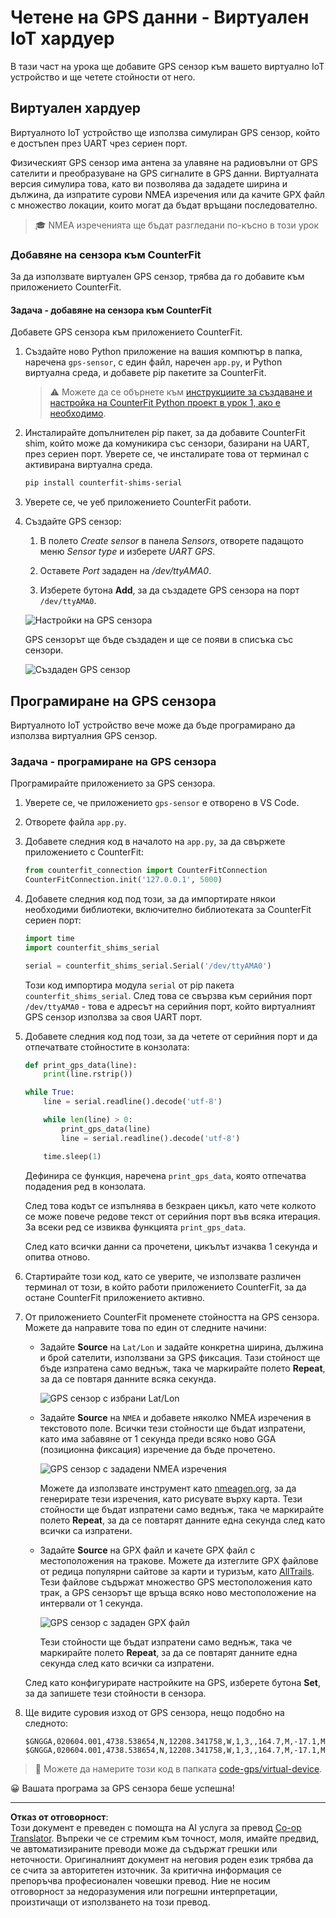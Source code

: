 <!--
CO_OP_TRANSLATOR_METADATA:
{
  "original_hash": "64f18a8f8aaa1fef5e7320e0992d8b3a",
  "translation_date": "2025-08-28T09:40:32+00:00",
  "source_file": "3-transport/lessons/1-location-tracking/virtual-device-gps-sensor.md",
  "language_code": "bg"
}
-->
# Четене на GPS данни - Виртуален IoT хардуер

В тази част на урока ще добавите GPS сензор към вашето виртуално IoT устройство и ще четете стойности от него.

## Виртуален хардуер

Виртуалното IoT устройство ще използва симулиран GPS сензор, който е достъпен през UART чрез сериен порт.

Физическият GPS сензор има антена за улавяне на радиовълни от GPS сателити и преобразуване на GPS сигналите в GPS данни. Виртуалната версия симулира това, като ви позволява да зададете ширина и дължина, да изпратите сурови NMEA изречения или да качите GPX файл с множество локации, които могат да бъдат връщани последователно.

> 🎓 NMEA изреченията ще бъдат разгледани по-късно в този урок

### Добавяне на сензора към CounterFit

За да използвате виртуален GPS сензор, трябва да го добавите към приложението CounterFit.

#### Задача - добавяне на сензора към CounterFit

Добавете GPS сензора към приложението CounterFit.

1. Създайте ново Python приложение на вашия компютър в папка, наречена `gps-sensor`, с един файл, наречен `app.py`, и Python виртуална среда, и добавете pip пакетите за CounterFit.

    > ⚠️ Можете да се обърнете към [инструкциите за създаване и настройка на CounterFit Python проект в урок 1, ако е необходимо](../../../1-getting-started/lessons/1-introduction-to-iot/virtual-device.md).

1. Инсталирайте допълнителен pip пакет, за да добавите CounterFit shim, който може да комуникира със сензори, базирани на UART, през сериен порт. Уверете се, че инсталирате това от терминал с активирана виртуална среда.

    ```sh
    pip install counterfit-shims-serial
    ```

1. Уверете се, че уеб приложението CounterFit работи.

1. Създайте GPS сензор:

    1. В полето *Create sensor* в панела *Sensors*, отворете падащото меню *Sensor type* и изберете *UART GPS*.

    1. Оставете *Port* зададен на */dev/ttyAMA0*.

    1. Изберете бутона **Add**, за да създадете GPS сензора на порт `/dev/ttyAMA0`.

    ![Настройки на GPS сензора](../../../../../translated_images/counterfit-create-gps-sensor.6385dc9357d85ad1d47b4abb2525e7651fd498917d25eefc5a72feab09eedc70.bg.png)

    GPS сензорът ще бъде създаден и ще се появи в списъка със сензори.

    ![Създаден GPS сензор](../../../../../translated_images/counterfit-gps-sensor.3fbb15af0a5367566f2f11324ef5a6f30861cdf2b497071a5e002b7aa473550e.bg.png)

## Програмиране на GPS сензора

Виртуалното IoT устройство вече може да бъде програмирано да използва виртуалния GPS сензор.

### Задача - програмиране на GPS сензора

Програмирайте приложението за GPS сензора.

1. Уверете се, че приложението `gps-sensor` е отворено в VS Code.

1. Отворете файла `app.py`.

1. Добавете следния код в началото на `app.py`, за да свържете приложението с CounterFit:

    ```python
    from counterfit_connection import CounterFitConnection
    CounterFitConnection.init('127.0.0.1', 5000)
    ```

1. Добавете следния код под този, за да импортирате някои необходими библиотеки, включително библиотеката за CounterFit сериен порт:

    ```python
    import time
    import counterfit_shims_serial
    
    serial = counterfit_shims_serial.Serial('/dev/ttyAMA0')
    ```

    Този код импортира модула `serial` от pip пакета `counterfit_shims_serial`. След това се свързва към серийния порт `/dev/ttyAMA0` - това е адресът на серийния порт, който виртуалният GPS сензор използва за своя UART порт.

1. Добавете следния код под този, за да четете от серийния порт и да отпечатвате стойностите в конзолата:

    ```python
    def print_gps_data(line):
        print(line.rstrip())
    
    while True:
        line = serial.readline().decode('utf-8')
    
        while len(line) > 0:
            print_gps_data(line)
            line = serial.readline().decode('utf-8')
    
        time.sleep(1)
    ```

    Дефинира се функция, наречена `print_gps_data`, която отпечатва подадения ред в конзолата.

    След това кодът се изпълнява в безкраен цикъл, като чете колкото се може повече редове текст от серийния порт във всяка итерация. За всеки ред се извиква функцията `print_gps_data`.

    След като всички данни са прочетени, цикълът изчаква 1 секунда и опитва отново.

1. Стартирайте този код, като се уверите, че използвате различен терминал от този, в който работи приложението CounterFit, за да остане CounterFit приложението активно.

1. От приложението CounterFit променете стойността на GPS сензора. Можете да направите това по един от следните начини:

    * Задайте **Source** на `Lat/Lon` и задайте конкретна ширина, дължина и брой сателити, използвани за GPS фиксация. Тази стойност ще бъде изпратена само веднъж, така че маркирайте полето **Repeat**, за да се повтаря данните всяка секунда.

      ![GPS сензор с избрани Lat/Lon](../../../../../translated_images/counterfit-gps-sensor-latlon.008c867d75464fbe7f84107cc57040df565ac07cb57d2f21db37d087d470197d.bg.png)

    * Задайте **Source** на `NMEA` и добавете няколко NMEA изречения в текстовото поле. Всички тези стойности ще бъдат изпратени, като има забавяне от 1 секунда преди всяко ново GGA (позиционна фиксация) изречение да бъде прочетено.

      ![GPS сензор с зададени NMEA изречения](../../../../../translated_images/counterfit-gps-sensor-nmea.c62eea442171e17e19528b051b104cfcecdc9cd18db7bc72920f29821ae63f73.bg.png)

      Можете да използвате инструмент като [nmeagen.org](https://www.nmeagen.org), за да генерирате тези изречения, като рисувате върху карта. Тези стойности ще бъдат изпратени само веднъж, така че маркирайте полето **Repeat**, за да се повтарят данните една секунда след като всички са изпратени.

    * Задайте **Source** на GPX файл и качете GPX файл с местоположения на тракове. Можете да изтеглите GPX файлове от редица популярни сайтове за карти и туризъм, като [AllTrails](https://www.alltrails.com/). Тези файлове съдържат множество GPS местоположения като трак, а GPS сензорът ще връща всяко ново местоположение на интервали от 1 секунда.

      ![GPS сензор с зададен GPX файл](../../../../../translated_images/counterfit-gps-sensor-gpxfile.8310b063ce8a425ccc8ebeec8306aeac5e8e55207f007d52c6e1194432a70cd9.bg.png)

      Тези стойности ще бъдат изпратени само веднъж, така че маркирайте полето **Repeat**, за да се повтарят данните една секунда след като всички са изпратени.

    След като конфигурирате настройките на GPS, изберете бутона **Set**, за да запишете тези стойности в сензора.

1. Ще видите суровия изход от GPS сензора, нещо подобно на следното:

    ```output
    $GNGGA,020604.001,4738.538654,N,12208.341758,W,1,3,,164.7,M,-17.1,M,,*67
    $GNGGA,020604.001,4738.538654,N,12208.341758,W,1,3,,164.7,M,-17.1,M,,*67
    ```

> 💁 Можете да намерите този код в папката [code-gps/virtual-device](../../../../../3-transport/lessons/1-location-tracking/code-gps/virtual-device).

😀 Вашата програма за GPS сензора беше успешна!

---

**Отказ от отговорност**:  
Този документ е преведен с помощта на AI услуга за превод [Co-op Translator](https://github.com/Azure/co-op-translator). Въпреки че се стремим към точност, моля, имайте предвид, че автоматизираните преводи може да съдържат грешки или неточности. Оригиналният документ на неговия роден език трябва да се счита за авторитетен източник. За критична информация се препоръчва професионален човешки превод. Ние не носим отговорност за недоразумения или погрешни интерпретации, произтичащи от използването на този превод.